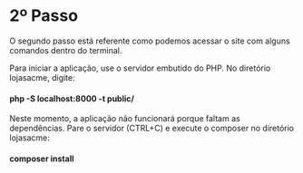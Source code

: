 <h1>2º Passo</h1>

O segundo passo está referente como podemos acessar o site com alguns comandos dentro do terminal.

Para iniciar a aplicação, use o servidor embutido do PHP. No diretório lojasacme, digite:

<h4>php -S localhost:8000 -t public/</h4>

Neste momento, a aplicação não funcionará porque faltam as dependências.
Pare o servidor (CTRL+C) e execute o composer no diretório lojasacme:

<h4>composer install</h4>